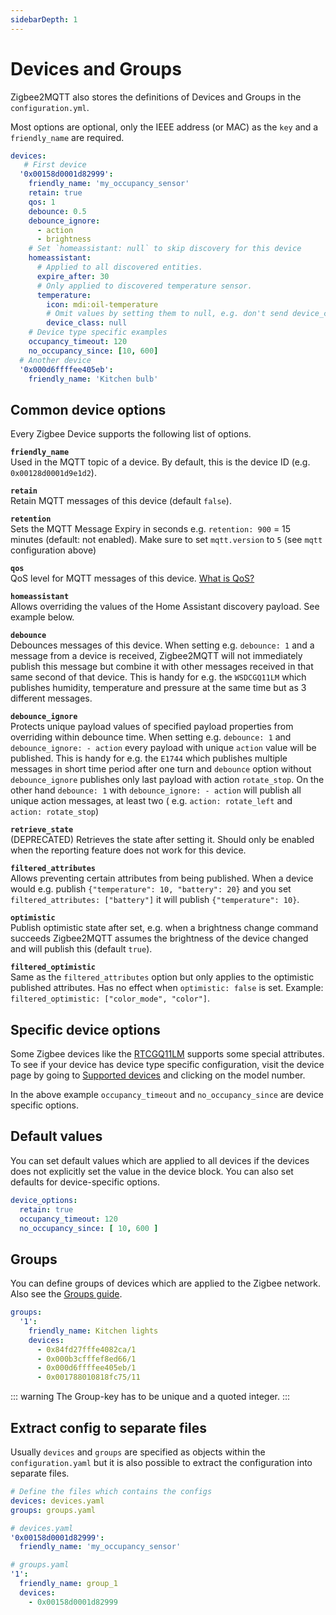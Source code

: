 ```yaml
---
sidebarDepth: 1
---
```


# Devices and Groups

Zigbee2MQTT also stores the definitions of Devices and Groups in the `configuration.yml`. 

Most options are optional, only the IEEE address (or MAC) as the `key` and a `friendly_name` are required. 

``` yaml
devices:
   # First device
  '0x00158d0001d82999':
    friendly_name: 'my_occupancy_sensor'
    retain: true
    qos: 1
    debounce: 0.5
    debounce_ignore:
      - action
      - brightness
    # Set `homeassistant: null` to skip discovery for this device
    homeassistant:
      # Applied to all discovered entities.
      expire_after: 30
      # Only applied to discovered temperature sensor.
      temperature:
        icon: mdi:oil-temperature
        # Omit values by setting them to null, e.g. don't send device_class
        device_class: null
    # Device type specific examples
    occupancy_timeout: 120
    no_occupancy_since: [10, 600]
  # Another device
  '0x000d6ffffee405eb':
    friendly_name: 'Kitchen bulb'
```

## Common device options

Every Zigbee Device supports the following list of options.

**`friendly_name`**  
Used in the MQTT topic of a device. By default, this is the device ID (e.g. `0x00128d0001d9e1d2`).

**`retain`**  
Retain MQTT messages of this device (default `false`).


**`retention`**  
Sets the MQTT Message Expiry in seconds e.g. `retention: 900` = 15 minutes (default: not enabled). Make
  sure to set `mqtt.version` to `5` (see `mqtt` configuration above)

**`qos`**  
QoS level for MQTT messages of this device. [What is QoS?](https://www.npmjs.com/package/mqtt#about-qos)

**`homeassistant`**  
Allows overriding the values of the Home Assistant discovery payload. See example below.

**`debounce`**  
Debounces messages of this device. When setting e.g. `debounce: 1` and a message from a device is
  received, Zigbee2MQTT will not immediately publish this message but combine it with other messages received in that
  same second of that device. This is handy for e.g. the `WSDCGQ11LM` which publishes humidity, temperature and pressure
  at the same time but as 3 different messages.

**`debounce_ignore`**  
Protects unique payload values of specified payload properties from overriding within debounce time.
  When setting e.g. `debounce: 1` and `debounce_ignore: - action` every payload with unique `action` value will be
  published. This is handy for e.g. the `E1744` which publishes multiple messages in short time period after one turn
  and `debounce` option without `debounce_ignore` publishes only last payload with action `rotate_stop`. On the other
  hand `debounce: 1` with `debounce_ignore: - action` will publish all unique action messages, at least two (
  e.g. `action: rotate_left` and `action: rotate_stop`)

**`retrieve_state`**  
(DEPRECATED) Retrieves the state after setting it. Should only be enabled when the reporting feature
  does not work for this device.

**`filtered_attributes`**  
Allows preventing certain attributes from being published. When a device would e.g.
  publish `{"temperature": 10, "battery": 20}` and you set `filtered_attributes: ["battery"]` it will
  publish `{"temperature": 10}`.

**`optimistic`**  
Publish optimistic state after set, e.g. when a brightness change command succeeds Zigbee2MQTT assumes
  the brightness of the device changed and will publish this (default `true`).

**`filtered_optimistic`**  
Same as the `filtered_attributes` option but only applies to the optimistic published
  attributes. Has no effect when `optimistic: false` is set. Example: `filtered_optimistic: ["color_mode", "color"]`.


## Specific device options

Some Zigbee devices like the [RTCGQ11LM](../../devices/RTCGQ11LM.md) supports some special attributes.
To see if your device has device type specific configuration, visit the device page by going
to [Supported devices](../../supported-devices/) and clicking on the model number.

In the above example `occupancy_timeout` and `no_occupancy_since` are device specific options.


## Default values

You can set default values which are applied to all devices if the devices does not explicitly set the value in the device block. You can also set defaults for device-specific options.

```yaml
device_options:
  retain: true
  occupancy_timeout: 120
  no_occupancy_since: [ 10, 600 ]
```

## Groups

You can define groups of devices which are applied to the Zigbee network. Also see the [Groups guide](../usage/groups.md).

```yaml
groups:
  '1':
    friendly_name: Kitchen lights
    devices:
      - 0x84fd27fffe4082ca/1
      - 0x000b3cfffef8ed66/1
      - 0x000d6ffffee405eb/1
      - 0x001788010818fc75/11
```

::: warning
The Group-key has to be unique and a quoted integer.
:::


## Extract config to separate files

Usually `devices` and `groups` are specified as objects within the `configuration.yaml` but it
is also possible to extract the configuration into separate files.

```yaml
# Define the files which contains the configs 
devices: devices.yaml
groups: groups.yaml
```

```yaml
# devices.yaml 
'0x00158d0001d82999':
  friendly_name: 'my_occupancy_sensor'
```

```yaml
# groups.yaml
'1':
  friendly_name: group_1
  devices:
    - 0x00158d0001d82999
```
